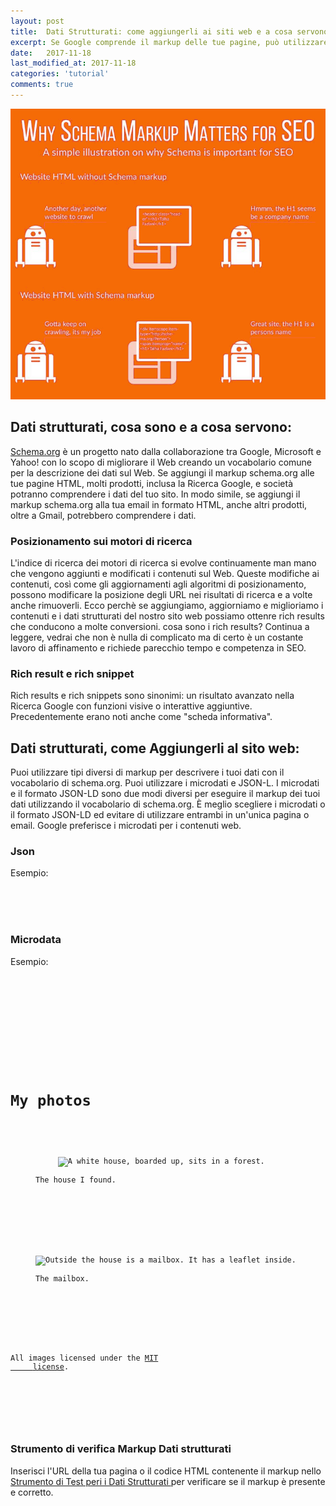 ```yaml
---
layout: post
title:  Dati Strutturati: come aggiungerli ai siti web e a cosa servono.
excerpt: Se Google comprende il markup delle tue pagine, può utilizzare tali informazioni per aggiungere rich snippet e altre funzionalità al tuo risultato di ricerca.
date:   2017-11-18
last_modified_at: 2017-11-18
categories: 'tutorial'
comments: true
---
```

<img itemprop="image" src="/img/structured-data-markup.jpg" alt="Dati Strutturati e microdata aiutano a posizionare il sito web sui motori di ricerca" title="Dati Strutturati e microdata aiutano a posizionare il sito web sui motori di ricerca">

## Dati strutturati, cosa sono e a cosa servono:

<a href="http://schema.org/" rel="nofollow" title="vai al link esterno Schema.org">Schema.org</a> è un progetto nato dalla collaborazione tra Google, Microsoft e Yahoo! con lo scopo di migliorare il Web creando un vocabolario comune per la descrizione dei dati sul Web. Se aggiungi il markup schema.org alle tue pagine HTML, molti prodotti, inclusa la Ricerca Google, e società potranno comprendere i dati del tuo sito. In modo simile, se aggiungi il markup schema.org alla tua email in formato HTML, anche altri prodotti, oltre a Gmail, potrebbero comprendere i dati.

### Posizionamento sui motori di ricerca
L'indice di ricerca dei motori di ricerca si evolve continuamente man mano che vengono aggiunti e modificati i contenuti sul Web. Queste modifiche ai contenuti, così come gli aggiornamenti agli algoritmi di posizionamento, possono modificare la posizione degli URL nei risultati di ricerca e a volte anche rimuoverli. Ecco perchè se
aggiungiamo, aggiorniamo e miglioriamo i contenuti e i dati strutturati del nostro sito web possiamo ottenre
rich results che conducono a molte conversioni. cosa sono i rich results? Continua a leggere, vedrai che non è
nulla di complicato ma di certo è un costante lavoro di affinamento e richiede parecchio tempo e competenza in SEO.

### Rich result e rich snippet
Rich results e rich snippets sono sinonimi: un risultato avanzato nella Ricerca Google con funzioni visive o interattive aggiuntive. Precedentemente erano noti anche come "scheda informativa".


## Dati strutturati, come Aggiungerli al sito web:

Puoi utilizzare tipi diversi di markup per descrivere i tuoi dati con il vocabolario di schema.org. Puoi utilizzare i microdati e JSON-L. I microdati e il formato JSON-LD sono due modi diversi per eseguire il markup dei tuoi dati utilizzando il vocabolario di schema.org. È meglio scegliere i microdati o il formato JSON-LD ed evitare di utilizzare entrambi in un'unica pagina o email. Google preferisce i microdati per i contenuti web.

### Json
Esempio:
<code>
  <script type="application/ld+json">
  {
  "@context": "http://schema.org/",
  "@type": "Recipe",
  "name": "Grandma's Holiday Apple Pie",
  "author": "Elaine Smith",
  "image": "http://images.edge-generalmills.com/56459281-6fe6-4d9d-984f-385c9488d824.jpg",
  "description": "A classic apple pie.",
  "aggregateRating": {
    "@type": "AggregateRating",
    "ratingValue": "4",
    "reviewCount": "276",
    "bestRating": "5",
    "worstRating": "1"
  },
  "prepTime": "PT30M",
  "totalTime": "PT1H",
  "recipeYield": "8",
  "nutrition": {
    "@type": "NutritionInformation",
    "servingSize": "1 medium slice",
    "calories": "230 calories",
    "fatContent": "1 g",
    "carbohydrateContent": "43 g",
  },
  "recipeIngredient": [
    "1 box refrigerated pie crusts, softened as directed on box",
    "6 cups thinly sliced, peeled apples (6 medium)",
    "..."
  ],
  "recipeInstructions": [
    "1...",
    "2..."
   ]
  }
  </script>
</code>


### Microdata
Esempio:
<code>
  <!DOCTYPE HTML>
  <html>
   <head>
    <title>Photo gallery</title>
   </head>
   <body>
    <h1>My photos</h1>
    <figure itemscope itemtype="http://n.whatwg.org/work" itemref="licenses">
     <img itemprop="work" src="images/house.jpeg" alt="A white house, boarded up, sits in a forest.">
     <figcaption itemprop="title">The house I found.</figcaption>
    </figure>
    <figure itemscope itemtype="http://n.whatwg.org/work" itemref="licenses">
     <img itemprop="work" src="images/mailbox.jpeg" alt="Outside the house is a mailbox. It has a leaflet inside.">
     <figcaption itemprop="title">The mailbox.</figcaption>
    </figure>
    <footer>
     <p id="licenses">All images licensed under the <a itemprop="license"
     href="http://www.opensource.org/licenses/mit-license.php">MIT
     license</a>.</p>
    </footer>
   </body>
  </html>
</code>

### Strumento di verifica Markup Dati strutturati
Inserisci l'URL della tua pagina o il codice HTML contenente il markup nello
<a href="https://search.google.com/structured-data/testing-tool" rel="nofollow" title="external link - vai allo strumento test dati strutturati di Goolge"> Strumento di Test peri i Dati Strutturati </a>
per verificare se il markup è presente e corretto.
